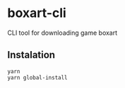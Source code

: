 # boxart-cli
CLI tool for downloading game boxart


## Instalation
```
yarn
yarn global-install
```
